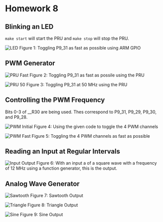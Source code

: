 # Homework 8
## Blinking an LED
`make start` will start the PRU and `make stop` will stop the PRU.

![LED](led.png)
Figure 1: Toggling P9_31 as fast as possible using ARM GPIO

## PWM Generator
![PRU Fast](pruFast.png)
Figure 2: Toggling P9_31 as fast as possile using the PRU

![PRU 50](pru50.png)
Figure 3: Toggling P9_31 at 50 MHz using the PRU

## Controlling the PWM Frequency
Bits 0-3 of __R30 are being used. Thes correspond to P9_31, P9_29, P9_30, and P9_28.

![PWM Initial](pwmInitial.png)
Figure 4: Using the given code to toggle the 4 PWM channels

![PWM Fast](pwmFast.png)
Figure 5: Toggling the 4 PWM channels as fast as possible

## Reading an Input at Regular Intervals
![Input Output](inputOutput.png)
Figure 6: With an input a of a square wave with a frequency of 12 MHz using a function generator, this is the output.

## Analog Wave Generator
![Sawtooth](sawtooth.png)
Figure 7: Sawtooth Output

![Triangle](triangle.png)
Figure 8: Triangle Output

![Sine](sine.png)
Figure 9: Sine Output